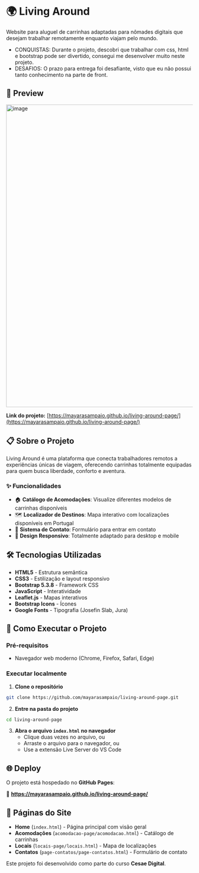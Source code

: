 # 🌍 Living Around

Website para aluguel de carrinhas adaptadas para nômades digitais que desejam trabalhar remotamente enquanto viajam pelo mundo.

 - CONQUISTAS: Durante o projeto, descobri que trabalhar com css, html e bootstrap pode ser divertido, consegui me desenvolver muito neste projeto.
 - DESAFIOS: O prazo para entrega foi desafiante, visto que eu não possui tanto conhecimento na parte de front.

## 📸 Preview

<img width="1902" height="818" alt="image" src="https://github.com/user-attachments/assets/53665483-3e62-40a2-8f68-3806ada41c47" />


**Link do projeto:** [https://mayarasampaio.github.io/living-around-page/](https://mayarasampaio.github.io/living-around-page/)

## 📋 Sobre o Projeto

Living Around é uma plataforma que conecta trabalhadores remotos a experiências únicas de viagem, oferecendo carrinhas totalmente equipadas para quem busca liberdade, conforto e aventura.

### ✨ Funcionalidades

- 🏠 **Catálogo de Acomodações**: Visualize diferentes modelos de carrinhas disponíveis
- 🗺️ **Localizador de Destinos**: Mapa interativo com localizações disponíveis em Portugal
- 📝 **Sistema de Contato**: Formulário para entrar em contato
- 📱 **Design Responsivo**: Totalmente adaptado para desktop e mobile


## 🛠️ Tecnologias Utilizadas

- **HTML5** - Estrutura semântica
- **CSS3** - Estilização e layout responsivo
- **Bootstrap 5.3.8** - Framework CSS
- **JavaScript** - Interatividade
- **Leaflet.js** - Mapas interativos
- **Bootstrap Icons** - Ícones
- **Google Fonts** - Tipografia (Josefin Slab, Jura)


## 🚀 Como Executar o Projeto

### Pré-requisitos

- Navegador web moderno (Chrome, Firefox, Safari, Edge)

### Executar localmente

1. **Clone o repositório**
```bash
git clone https://github.com/mayarasampaio/living-around-page.git
```

2. **Entre na pasta do projeto**
```bash
cd living-around-page
```

3. **Abra o arquivo `index.html` no navegador**
   - Clique duas vezes no arquivo, ou
   - Arraste o arquivo para o navegador, ou
   - Use a extensão Live Server do VS Code

## 🌐 Deploy

O projeto está hospedado no **GitHub Pages**:

🔗 **https://mayarasampaio.github.io/living-around-page/**


## 📄 Páginas do Site

- **Home** (`index.html`) - Página principal com visão geral
- **Acomodações** (`acomodacao-page/acomodacao.html`) - Catálogo de carrinhas
- **Locais** (`locais-page/locais.html`) - Mapa de localizações
- **Contatos** (`page-contatos/page-contatos.html`) - Formulário de contato



Este projeto foi desenvolvido como parte do curso **Cesae Digital**.

